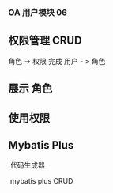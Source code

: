 ### OA 用户模块 06

## 权限管理 CRUD

  角色 -> 权限  完成  用户 - > 角色

## 展示 角色

## 使用权限

## Mybatis Plus

​	代码生成器

​	mybatis plus CRUD

